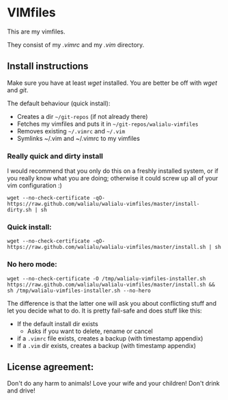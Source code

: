 VIMfiles
=========

This are my vimfiles.

They consist of my *.vimrc* and my *.vim* directory.

Install instructions
----------------------
Make sure you have at least *wget* installed. You are better be off with *wget*
and *git*.


The default behaviour (quick install):

- Creates a dir `~/git-repos` (if not already there)
- Fetches my vimfiles and puts it in `~/git-repos/walialu-vimfiles`
- Removes existing `~/.vimrc` and `~/.vim`
- Symlinks ~/.vim and ~/.vimrc to my vimfiles

### Really quick and dirty install

I would recommend that you only do this on a freshly installed system,
or if you really know what you are doing; otherwise it could screw up all of
your vim configuration :)

    wget --no-check-certificate -qO- https://raw.github.com/walialu/walialu-vimfiles/master/install-dirty.sh | sh


### Quick install:

    wget --no-check-certificate -qO- https://raw.github.com/walialu/walialu-vimfiles/master/install.sh | sh

### No hero mode:

    wget --no-check-certificate -O /tmp/walialu-vimfiles-installer.sh https://raw.github.com/walialu/walialu-vimfiles/master/install.sh && sh /tmp/walialu-vimfiles-installer.sh --no-hero


The difference is that the latter one will ask you about conflicting stuff and
let you decide what to do. It is pretty fail-safe and does stuff like this:

- If the default install dir exists
    - Asks if you want to delete, rename or cancel
- if a `.vimrc` file exists, creates a backup (with timestamp appendix)
- If a `.vim` dir exists, creates a backup (with timestamp appendix)


License agreement:
------------------
Don't do any harm to animals!
Love your wife and your children!
Don't drink and drive!
